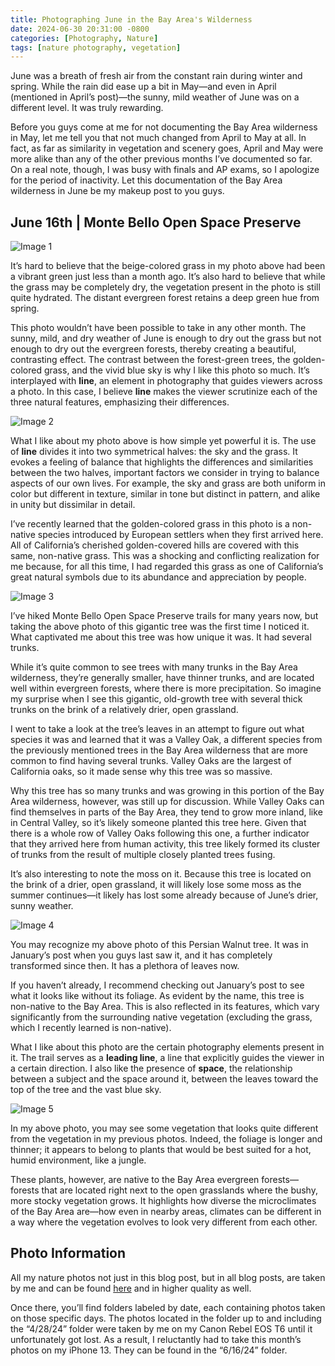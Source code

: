 ```yaml
---
title: Photographing June in the Bay Area's Wilderness
date: 2024-06-30 20:31:00 -0800
categories: [Photography, Nature]
tags: [nature photography, vegetation]
---
```


June was a breath of fresh air from the constant rain during winter and spring. While the rain did ease up a bit in May—and even in April (mentioned in April’s post)—the sunny, mild weather of June was on a different level. It was truly rewarding.  

Before you guys come at me for not documenting the Bay Area wilderness in May, let me tell you that not much changed from April to May at all. In fact, as far as similarity in vegetation and scenery goes, April and May were more alike than any of the other previous months I’ve documented so far. On a real note, though, I was busy with finals and AP exams, so I apologize for the period of inactivity. Let this documentation of the Bay Area wilderness in June be my makeup post to you guys.  

## June 16th | Monte Bello Open Space Preserve  

![Image 1](../images/2024-06-30/IMG_2408%20Large.jpeg)  

It’s hard to believe that the beige-colored grass in my photo above had been a vibrant green just less than a month ago. It’s also hard to believe that while the grass may be completely dry, the vegetation present in the photo is still quite hydrated. The distant evergreen forest retains a deep green hue from spring.  

This photo wouldn’t have been possible to take in any other month. The sunny, mild, and dry weather of June is enough to dry out the grass but not enough to dry out the evergreen forests, thereby creating a beautiful, contrasting effect. The contrast between the forest-green trees, the golden-colored grass, and the vivid blue sky is why I like this photo so much. It’s interplayed with **line**, an element in photography that guides viewers across a photo. In this case, I believe **line** makes the viewer scrutinize each of the three natural features, emphasizing their differences.  

![Image 2](../images/2024-06-30/IMG_2412%20Large.jpeg)  

What I like about my photo above is how simple yet powerful it is. The use of **line** divides it into two symmetrical halves: the sky and the grass. It evokes a feeling of balance that highlights the differences and similarities between the two halves, important factors we consider in trying to balance aspects of our own lives. For example, the sky and grass are both uniform in color but different in texture, similar in tone but distinct in pattern, and alike in unity but dissimilar in detail.  

I’ve recently learned that the golden-colored grass in this photo is a non-native species introduced by European settlers when they first arrived here. All of California’s cherished golden-covered hills are covered with this same, non-native grass. This was a shocking and conflicting realization for me because, for all this time, I had regarded this grass as one of California’s great natural symbols due to its abundance and appreciation by people.  

![Image 3](../images/2024-06-30/IMG_2437%20Large.jpeg)  

I’ve hiked Monte Bello Open Space Preserve trails for many years now, but taking the above photo of this gigantic tree was the first time I noticed it. What captivated me about this tree was how unique it was. It had several trunks.  

While it’s quite common to see trees with many trunks in the Bay Area wilderness, they’re generally smaller, have thinner trunks, and are located well within evergreen forests, where there is more precipitation. So imagine my surprise when I see this gigantic, old-growth tree with several thick trunks on the brink of a relatively drier, open grassland.  

I went to take a look at the tree’s leaves in an attempt to figure out what species it was and learned that it was a Valley Oak, a different species from the previously mentioned trees in the Bay Area wilderness that are more common to find having several trunks. Valley Oaks are the largest of California oaks, so it made sense why this tree was so massive.  

Why this tree has so many trunks and was growing in this portion of the Bay Area wilderness, however, was still up for discussion. While Valley Oaks can find themselves in parts of the Bay Area, they tend to grow more inland, like in Central Valley, so it’s likely someone planted this tree here. Given that there is a whole row of Valley Oaks following this one, a further indicator that they arrived here from human activity, this tree likely formed its cluster of trunks from the result of multiple closely planted trees fusing.  

It’s also interesting to note the moss on it. Because this tree is located on the brink of a drier, open grassland, it will likely lose some moss as the summer continues—it likely has lost some already because of June’s drier, sunny weather.  

![Image 4](../images/2024-06-30/IMG_2429%20Large.jpeg)  

You may recognize my above photo of this Persian Walnut tree. It was in January’s post when you guys last saw it, and it has completely transformed since then. It has a plethora of leaves now.  

If you haven’t already, I recommend checking out January’s post to see what it looks like without its foliage. As evident by the name, this tree is non-native to the Bay Area. This is also reflected in its features, which vary significantly from the surrounding native vegetation (excluding the grass, which I recently learned is non-native).  

What I like about this photo are the certain photography elements present in it. The trail serves as a **leading line**, a line that explicitly guides the viewer in a certain direction. I also like the presence of **space**, the relationship between a subject and the space around it, between the leaves toward the top of the tree and the vast blue sky.  

![Image 5](../images/2024-06-30/IMG_2448%20Large.jpeg)  

In my above photo, you may see some vegetation that looks quite different from the vegetation in my previous photos. Indeed, the foliage is longer and thinner; it appears to belong to plants that would be best suited for a hot, humid environment, like a jungle.  

These plants, however, are native to the Bay Area evergreen forests—forests that are located right next to the open grasslands where the bushy, more stocky vegetation grows. It highlights how diverse the microclimates of the Bay Area are—how even in nearby areas, climates can be different in a way where the vegetation evolves to look very different from each other.  

## Photo Information  

All my nature photos not just in this blog post, but in all blog posts, are taken by me and can be found [here](https://drive.google.com/drive/folders/1wrpC5GEXPhW3HTZ3zCPfQwamb6Pj36_n?usp=sharing) and in higher quality as well.  

Once there, you’ll find folders labeled by date, each containing photos taken on those specific days. The photos located in the folder up to and including the “4/28/24” folder were taken by me on my Canon Rebel EOS T6 until it unfortunately got lost. As a result, I reluctantly had to take this month’s photos on my iPhone 13. They can be found in the “6/16/24” folder.  
